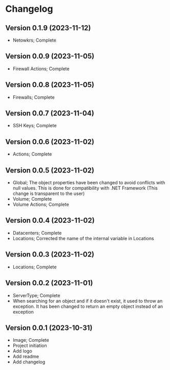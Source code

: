 # Changelog

## Version 0.1.9 (2023-11-12)
- Netowkrs; Complete

## Version 0.0.9 (2023-11-05)
- Firewall Actions; Complete

## Version 0.0.8 (2023-11-05)
- Firewalls; Complete

## Version 0.0.7 (2023-11-04)
- SSH Keys; Complete

## Version 0.0.6 (2023-11-02)
- Actions; Complete

## Version 0.0.5 (2023-11-02)
- Global; The object properties have been changed to avoid conflicts with null values. This is done for compatibility with .NET Framework (This change is transparent to the user)
- Volume; Complete
- Volume Actions; Complete

## Version 0.0.4 (2023-11-02)
- Datacenters; Complete
- Locations; Corrected the name of the internal variable in Locations

## Version 0.0.3 (2023-11-02)
- Locations; Complete

## Version 0.0.2 (2023-11-01)
- ServerType; Complete
- When searching for an object and if it doesn't exist, it used to throw an exception. It has been changed to return an empty object instead of an exception

## Version 0.0.1 (2023-10-31)
- Image; Complete
- Project initiation
- Add logo
- Add readme
- Add changelog